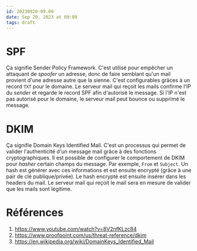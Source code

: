 ```yaml
---
id: 20230920-09.09
date: Sep 20, 2023 at 09:09
tags: draft
---
```

# SPF
Ça signifie Sender Policy Framework. C'est utilisé pour empêcher un attaquant de *spoofer* un adresse, donc de faire semblant qu'un mail provient d'une adresse autre que la sienne. C'est configurables grâces à un record `TXT` pour le domaine. Le serveur mail qui reçoit les mails confirme l'IP du *sender* et regarde le record SPF afin d'autorisé le message. Si l'IP n'est pas autorisé pour le domaine, le serveur mail peut bounce ou supprimé le message.
# DKIM
Ça signifie Domain Keys Identified Mail. C'est un processus qui permet de valider l'authenticité d'un message mail grâce à des fonctions cryptographiques. Il est possible de configurer le comportement de DKIM pour *hasher* certain champs du message. Par exemple, `From` et `Subject`. Un hash est générer avec ces informations et est ensuite encrypté (grâce à une pair de clé publique/privée). Le hash encrypté est ensuite insérer dans les headers du mail. Le serveur mail qui reçoit le mail sera en mesure de valider que les mails sont légitime.
# Références
1. https://www.youtube.com/watch?v=8V2nfKLzc84
2. https://www.proofpoint.com/us/threat-reference/dkim
3. https://en.wikipedia.org/wiki/DomainKeys_Identified_Mail